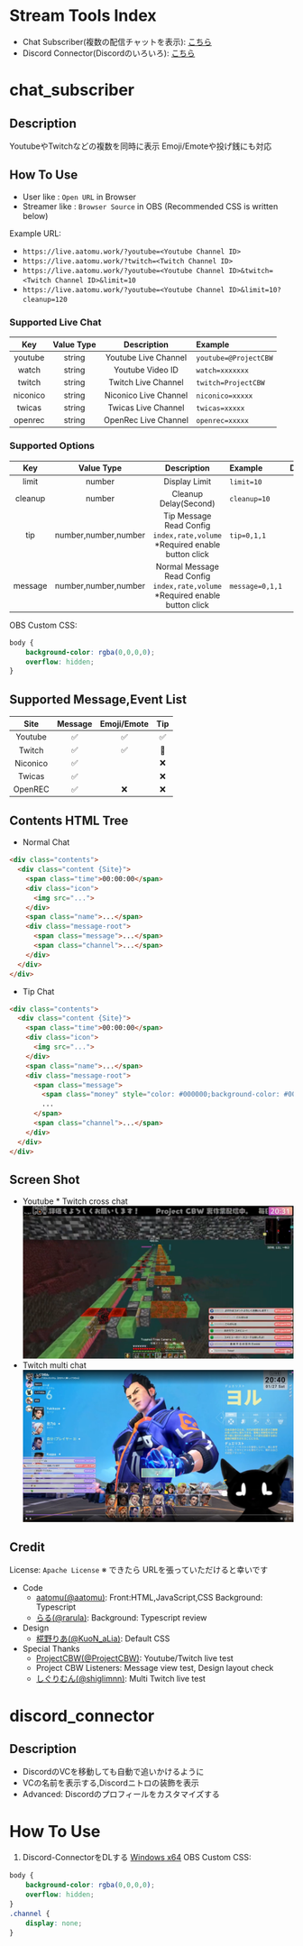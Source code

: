 # Stream Tools Index
* Chat Subscriber(複数の配信チャットを表示): [こちら](#chat_subscriber)
* Discord Connector(Discordのいろいろ): [こちら](#discord_connector)

# chat_subscriber
## Description
YoutubeやTwitchなどの複数を同時に表示 Emoji/Emoteや投げ銭にも対応

## How To Use
* User like     : `Open URL` in Browser
* Streamer like : `Browser Source` in OBS (Recommended CSS is written below)

Example URL:
* `https://live.aatomu.work/?youtube=<Youtube Channel ID>`
* `https://live.aatomu.work/?twitch=<Twitch Channel ID>`
* `https://live.aatomu.work/?youtube=<Youtube Channel ID>&twitch=<Twitch Channel ID>&limit=10`
* `https://live.aatomu.work/?youtube=<Youtube Channel ID>&limit=10?cleanup=120`

### Supported Live Chat
| Key | Value Type | Description | Example |
| :-: | :-: | :-: | :- |
| youtube | string | Youtube Live Channel | `youtube=@ProjectCBW` |
| watch | string | Youtube Video ID | `watch=xxxxxxx` |
| twitch | string | Twitch Live Channel | `twitch=ProjectCBW` |
| niconico | string | Niconico Live Channel | `niconico=xxxxx` |
| twicas | string | Twicas Live Channel | `twicas=xxxxx` |
| openrec | string | OpenRec Live Channel | `openrec=xxxxx` |

### Supported Options
| Key | Value Type | Description | Example | Default |
| :-: | :-: | :-: | :- | :-: |
| limit | number | Display Limit | `limit=10` | 20 |
| cleanup | number | Cleanup Delay(Second) | `cleanup=10` |  |
| tip | number,number,number | Tip Message Read Config<br>`index,rate,volume`<br>*Required enable button click  | `tip=0,1,1` |  |
| message | number,number,number | Normal Message Read Config<br>`index,rate,volume`<br>*Required enable button click  | `message=0,1,1` |  |

OBS Custom CSS:
```css
body {
    background-color: rgba(0,0,0,0);
    overflow: hidden;
}
```

## Supported Message,Event List
| Site     | Message            | Emoji/Emote        | Tip                  |
| :-:      | :-:                | :-:                | :-:                  |
| Youtube  | :white_check_mark: | :white_check_mark: | :white_check_mark:   |
| Twitch   | :white_check_mark: | :white_check_mark: | :small_red_triangle: |
| Niconico | :white_check_mark: |                    | :x:                  |
| Twicas   | :white_check_mark: |                    | :x:                  |
| OpenREC  | :white_check_mark: | :x:                | :x:                  |

## Contents HTML Tree
* Normal Chat
```html
<div class="contents">
  <div class="content {Site}">
    <span class="time">00:00:00</span>
    <div class="icon">
      <img src="...">
    </div>
    <span class="name">...</span>
    <div class="message-root">
      <span class="message">...</span>
      <span class="channel">...</span>
    </div>
  </div>
</div>
```

* Tip Chat
```html
<div class="contents">
  <div class="content {Site}">
    <span class="time">00:00:00</span>
    <div class="icon">
      <img src="...">
    </div>
    <span class="name">...</span>
    <div class="message-root">
      <span class="message">
        <span class="money" style="color: #000000;background-color: #000000;">$0.00</span>
        ...
      </span>
      <span class="channel">...</span>
    </div>
  </div>
</div>
```

## Screen Shot
* Youtube * Twitch cross chat
![Youtube*twitch cross chat screen shot](./example-youtube-twitch.png)
* Twitch multi chat
![Twitch multi chat screen shot](./example-multi-twitch.png)


## Credit
License: `Apache License`
※ できたら URLを張っていただけると幸いです
* Code
  * [aatomu(@aatomu)](https://x.com/aatomu21263): Front:HTML,JavaScript,CSS Background: Typescript
  * [らる(@rarula)](https://twitter.com/rarula_): Background: Typescript review
* Design
  * [椛野りあ(@KuoN_aLia)](https://x.com/KuoN_aLia): Default CSS
* Special Thanks
  * [ProjectCBW(@ProjectCBW)](https://x.com/ProjectCBW): Youtube/Twitch live test
  * Project CBW Listeners: Message view test, Design layout check
  * [しぐりむん(@shiglimnn)](https://twitter.com/shiglimnn): Multi Twitch live test

# discord_connector
## Description
* DiscordのVCを移動しても自動で追いかけるように
* VCの名前を表示する,Discordニトロの装飾を表示
* Advanced: Discordのプロフィールをカスタマイズする

# How To Use
1. Discord-ConnectorをDLする [Windows x64]()
OBS Custom CSS:
```css
body {
    background-color: rgba(0,0,0,0);
    overflow: hidden;
}
.channel {
    display: none;
}
```
